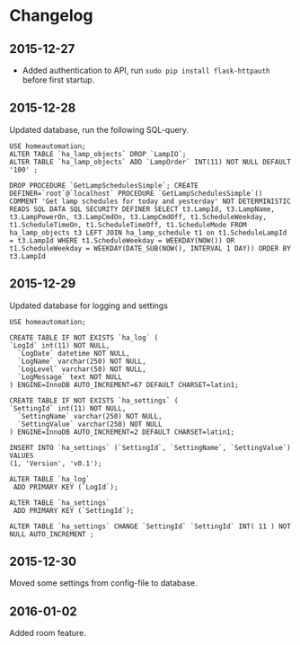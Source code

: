# Changelog

## 2015-12-27
- Added authentication to API, run `sudo pip install flask-httpauth` before first startup.

## 2015-12-28
Updated database, run the following SQL-query.
```
USE homeautomation;
ALTER TABLE `ha_lamp_objects` DROP `LampIO`;
ALTER TABLE `ha_lamp_objects` ADD `LampOrder` INT(11) NOT NULL DEFAULT '100' ;

DROP PROCEDURE `GetLampSchedulesSimple`; CREATE DEFINER=`root`@`localhost` PROCEDURE `GetLampSchedulesSimple`() COMMENT 'Get lamp schedules for today and yesterday' NOT DETERMINISTIC READS SQL DATA SQL SECURITY DEFINER SELECT t3.LampId, t3.LampName, t3.LampPowerOn, t3.LampCmdOn, t3.LampCmdOff, t1.ScheduleWeekday, t1.ScheduleTimeOn, t1.ScheduleTimeOff, t1.ScheduleMode FROM ha_lamp_objects t3 LEFT JOIN ha_lamp_schedule t1 on t1.ScheduleLampId = t3.LampId WHERE t1.ScheduleWeekday = WEEKDAY(NOW()) OR t1.ScheduleWeekday = WEEKDAY(DATE_SUB(NOW(), INTERVAL 1 DAY)) ORDER BY t3.LampId
```

## 2015-12-29
Updated database for logging and settings
```
USE homeautomation;

CREATE TABLE IF NOT EXISTS `ha_log` (
`LogId` int(11) NOT NULL,
  `LogDate` datetime NOT NULL,
  `LogName` varchar(250) NOT NULL,
  `LogLevel` varchar(50) NOT NULL,
  `LogMessage` text NOT NULL
) ENGINE=InnoDB AUTO_INCREMENT=67 DEFAULT CHARSET=latin1;

CREATE TABLE IF NOT EXISTS `ha_settings` (
`SettingId` int(11) NOT NULL,
  `SettingName` varchar(250) NOT NULL,
  `SettingValue` varchar(250) NOT NULL
) ENGINE=InnoDB AUTO_INCREMENT=2 DEFAULT CHARSET=latin1;

INSERT INTO `ha_settings` (`SettingId`, `SettingName`, `SettingValue`) VALUES
(1, 'Version', 'v0.1');

ALTER TABLE `ha_log`
 ADD PRIMARY KEY (`LogId`);
 
ALTER TABLE `ha_settings`
 ADD PRIMARY KEY (`SettingId`);
 
ALTER TABLE `ha_settings` CHANGE `SettingId` `SettingId` INT( 11 ) NOT NULL AUTO_INCREMENT ;
```

## 2015-12-30
Moved some settings from config-file to database.

## 2016-01-02
Added room feature.